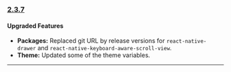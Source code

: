 ### [2.3.7](https://github.com/GeekyAnts/NativeBase/releases/tag/v2.3.7)


#### Upgraded Features
-   **Packages:** Replaced git URL by release versions for `react-native-drawer` and `react-native-keyboard-aware-scroll-view`.
-   **Theme:** Updated some of the theme variables.


<hr>
